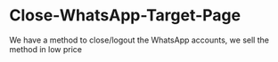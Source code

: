 # Close-WhatsApp-Target-Page
We have a method to close/logout the WhatsApp accounts, we sell the method in low price
